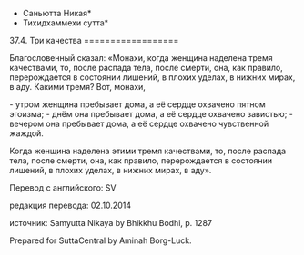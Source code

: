 * Саньютта Никая*
* Тихидхаммехи сутта*

37\.4\. Три качества
\=\=\=\=\=\=\=\=\=\=\=\=\=\=\=\=\=\=

Благословенный сказал: «Монахи, когда женщина наделена тремя качествами, то, после распада тела, после смерти, она, как правило, перерождается в состоянии лишений, в плохих уделах, в нижних мирах, в аду\. Какими тремя? Вот, монахи,

\- утром женщина пребывает дома, а её сердце охвачено пятном эгоизма;
\- днём она пребывает дома, а её сердце охвачено завистью;
\- вечером она пребывает дома, а её сердце охвачено чувственной жаждой\.

Когда женщина наделена этими тремя качествами, то, после распада тела, после смерти, она, как правило, перерождается в состоянии лишений, в плохих уделах, в нижних мирах, в аду»\.

Перевод с английского: SV

редакция перевода: 02\.10\.2014

источник: Samyutta Nikaya by Bhikkhu Bodhi, p\. 1287

Prepared for SuttaCentral by Aminah Borg\-Luck\.